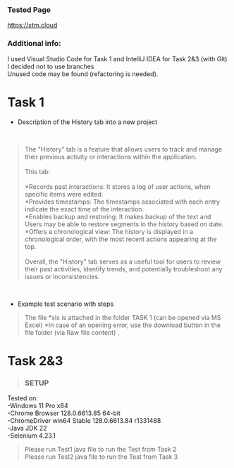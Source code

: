 ### Tested Page
https://xtm.cloud

### Additional info:
I used Visual Studio Code for Task 1 
and IntelliJ IDEA for Task 2&3 (with Git)  <br>
I decided not to use branches <br>
Unused code may be found (refactoring is needed).

# Task 1

* Description of the History tab into a new project
<br>

>The "History" tab is a feature that allows users to track and manage their previous activity or interactions within the application.
><br><br>This tab: <br><br>
*Records past interactions: It stores a log of user actions,  when specific items were edited. <br>
*Provides timestamps: The timestamps associated with each entry indicate the exact time of the interaction. <br>
*Enables backup and restoring: It makes backup of the text and Users may be able to restore segments in the history based on date. <br>
*Offers a chronological view: The history is displayed in a chronological order, with the most recent actions appearing at the top. <br>
<br>Overall, the "History" tab serves as a useful tool for users to review their past activities, identify trends, and potentially troubleshoot any issues or inconsistencies.
<br>

* Example test scenario with steps
 
>The file *xlx is attached in the folder TASK 1  (can be opened via MS Excel) *In case of an opening error, use the download button in the file folder (via Raw file content)
.


# Task 2&3

>### SETUP 

Tested on:  <br>
-Windows 11 Pro x64  <br>
-Chrome Browser  128.0.6613.85 64-bit   <br>
-ChromeDriver win64 Stable 128.0.6613.84  r1331488	  <br>
-Java JDK 22  <br>
-Selenium 4.23.1
<br>

>Please run Test1 java file to run the Test from Task 2  <br>
>Please run Test2 java file to run the Test from Task 3

